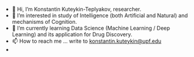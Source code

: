 - 👋 Hi, I’m Konstantin Kuteykin-Teplyakov, researcher.
- 👀 I’m interested in study of Intelligence (both Artificial and Natural) and mechanisms of Cognition.
- 🌱 I’m currently learning Data Science (Machine Learning / Deep Learning) and its application for Drug Discovery.
- 📫 How to reach me ... write to <konstantin.kuteykin@upf.edu>
- 

<!---
kuteykin/kuteykin is a ✨ special ✨ repository because its `README.md` (this file) appears on your GitHub profile.
You can click the Preview link to take a look at your changes.
--->
